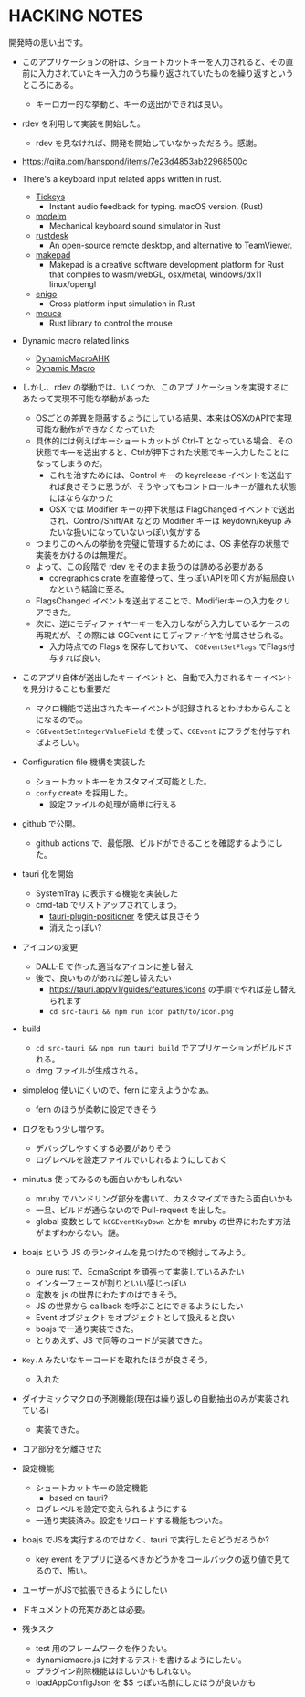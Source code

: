 # HACKING NOTES

開発時の思い出です。

- このアプリケーションの肝は、ショートカットキーを入力されると、その直前に入力されていたキー入力のうち繰り返されていたものを繰り返すというところにある。
  - キーロガー的な挙動と、キーの送出ができれば良い。
- rdev を利用して実装を開始した。
  - rdev を見なければ、開発を開始していなかっただろう。感謝。
- https://qiita.com/hanspond/items/7e23d4853ab22968500c
- There's a keyboard input related apps written in rust.
  - [Tickeys](https://github.com/yingDev/Tickeys)
    - Instant audio feedback for typing. macOS version. (Rust)
  - [modelm](https://github.com/millerjs/modelm)
    - Mechanical keyboard sound simulator in Rust
  - [rustdesk](https://github.com/rustdesk/rustdesk)
    - An open-source remote desktop, and alternative to TeamViewer.
  - [makepad](https://github.com/makepad/makepad)
    - Makepad is a creative software development platform for Rust that compiles to wasm/webGL, osx/metal, windows/dx11 linux/opengl
  - [enigo](https://github.com/enigo-rs/enigo)
    - Cross platform input simulation in Rust
  - [mouce](https://github.com/fufesou/mouce)
    - Rust library to control the mouse
- Dynamic macro related links
  - [DynamicMacroAHK](https://forestail.com/programing/dynamic-macro-autohotkey/)
  - [Dynamic Macro](http://www.pitecan.com/papers/JSSSTDmacro/JSSSTDmacro.html)
- しかし、rdev の挙動では、いくつか、このアプリケーションを実現するにあたって実現不可能な挙動があった
  - OSごとの差異を隠蔽するようにしている結果、本来はOSXのAPIで実現可能な動作ができなくなっていた
  - 具体的には例えばキーショートカットが Ctrl-T となっている場合、その状態でキーを送出すると、Ctrlが押下された状態でキー入力したことになってしまうのだ。
    - これを治すためには、Control キーの keyrelease イベントを送出すれば良さそうに思うが、そうやってもコントロールキーが離れた状態にはならなかった
    - OSX では Modifier キーの押下状態は FlagChanged イベントで送出され、Control/Shift/Alt などの Modifier キーは keydown/keyup みたいな扱いになっていないっぽい気がする
  - つまりこのへんの挙動を完璧に管理するためには、OS 非依存の状態で実装をかけるのは無理だ。
  - よって、この段階で rdev をそのまま扱うのは諦める必要がある
    - coregraphics crate を直接使って、生っぽいAPIを叩く方が結局良いなという結論に至る。
  - FlagsChanged イベントを送出することで、Modifierキーの入力をクリアできた。
  - 次に、逆にモディファイヤーキーを入力しながら入力しているケースの再現だが、その際には CGEvent にモディファイヤを付属させられる。
    - 入力時点での Flags を保存しておいて、 `CGEventSetFlags` でFlags付与すれば良い。
- このアプリ自体が送出したキーイベントと、自動で入力されるキーイベントを見分けることも重要だ
  - マクロ機能で送出されたキーイベントが記録されるとわけわからんことになるので。。
  - `CGEventSetIntegerValueField` を使って、`CGEvent` にフラグを付与すればよろしい。
- Configuration file 機構を実装した
  - ショートカットキーをカスタマイズ可能とした。
  - `confy` create を採用した。
    - 設定ファイルの処理が簡単に行える
- github で公開。
  - github actions で、最低限、ビルドができることを確認するようにした。
- tauri 化を開始
  - SystemTray に表示する機能を実装した
  - cmd-tab でリストアップされてしまう。
    - [tauri-plugin-positioner](https://github.com/tauri-apps/tauri-plugin-positioner) を使えば良さそう
    - 消えたっぽい?
- アイコンの変更
  - DALL-E で作った適当なアイコンに差し替え
  - 後で、良いものがあれば差し替えたい
    - https://tauri.app/v1/guides/features/icons の手順でやれば差し替えられます
    -  `cd src-tauri && npm run icon path/to/icon.png`
- build
  - `cd src-tauri && npm run tauri build` でアプリケーションがビルドされる。
  - dmg ファイルが生成される。
- simplelog 使いにくいので、fern に変えようかなぁ。
  - fern のほうが柔軟に設定できそう
- ログをもう少し増やす。
  - デバッグしやすくする必要がありそう
  - ログレベルを設定ファイルでいじれるようにしておく
- minutus 使ってみるのも面白いかもしれない
  - mruby でハンドリング部分を書いて、カスタマイズできたら面白いかも
  - 一旦、ビルドが通らないので Pull-request を出した。
  - global 変数として `kCGEventKeyDown` とかを mruby の世界にわたす方法がまずわからない。謎。
- boajs という JS のランタイムを見つけたので検討してみよう。
  - pure rust で、EcmaScript を頑張って実装しているみたい
  - インターフェースが割りといい感じっぽい
  - 定数を js の世界にわたすのはできそう。
  - JS の世界から callback を呼ぶことにできるようにしたい
  - Event オブジェクトをオブジェクトとして扱えると良い
  - boajs で一通り実装できた。
  - とりあえず、JS で同等のコードが実装できた。
- `Key.A` みたいなキーコードを取れたほうが良さそう。
  - 入れた
- ダイナミックマクロの予測機能(現在は繰り返しの自動抽出のみが実装されている)
  - 実装できた。
- コア部分を分離させた
- 設定機能
  - ショートカットキーの設定機能
    - based on tauri?
  - ログレベルを設定で変えられるようにする
  - 一通り実装済み。設定をリロードする機能もついた。
- boajs でJSを実行するのではなく、tauri で実行したらどうだろうか?
  - key event をアプリに送るべきかどうかをコールバックの返り値で見てるので、怖い。
- ユーザーがJSで拡張できるようにしたい
- ドキュメントの充実があとは必要。

- 残タスク
  - test 用のフレームワークを作りたい。
  - dynamicmacro.js に対するテストを書けるようにしたい。
  - プラグイン削除機能はほしいかもしれない。
  - loadAppConfigJson を $$ っぽい名前にしたほうが良いかも

